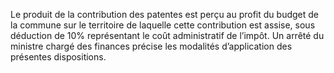 Le produit de la contribution des patentes est perçu au profit du budget de la commune sur le territoire de laquelle cette contribution est assise, sous déduction de 10% représentant le coût administratif de l’impôt.
Un arrêté du ministre chargé des finances précise les modalités d’application des présentes dispositions.